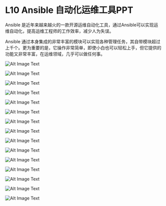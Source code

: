 # **L10 Ansible 自动化运维工具PPT**

Ansible 是近年来越来越火的一款开源运维自动化工具，通过Ansible可以实现运维自动化，提高运维工程师的工作效率，减少人为失误。

Ansible 通过本身集成的非常丰富的模块可以实现各种管理任务，其自带模块超过上千个。更为重要的是，它操作非常简单，即使小白也可以轻松上手，但它提供的功能又非常丰富，在运维领域，几乎可以做任何事。


![Alt Image Text](../images/chap4_10_1.png "Body image")

![Alt Image Text](../images/chap4_10_2.png "Body image")

![Alt Image Text](../images/chap4_10_3.png "Body image")

![Alt Image Text](../images/chap4_10_4.png "Body image")

![Alt Image Text](../images/chap4_10_5.png "Body image")

![Alt Image Text](../images/chap4_10_6.png "Body image")

![Alt Image Text](../images/chap4_10_7.png "Body image")

![Alt Image Text](../images/chap4_10_8.png "Body image")

![Alt Image Text](../images/chap4_10_9.png "Body image")

![Alt Image Text](../images/chap4_10_10.png "Body image")


![Alt Image Text](../images/chap4_10_11.png "Body image")

![Alt Image Text](../images/chap4_10_13.png "Body image")

![Alt Image Text](../images/chap4_10_14.png "Body image")

![Alt Image Text](../images/chap4_10_15.png "Body image")

![Alt Image Text](../images/chap4_10_16.png "Body image")

